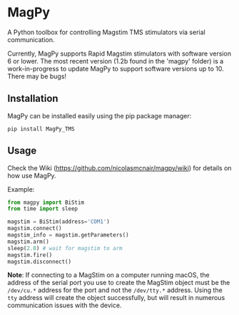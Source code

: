 # MagPy

A Python toolbox for controlling Magstim TMS stimulators via serial communication.

Currently, MagPy supports Rapid Magstim stimulators with software version 6 or lower. The most recent version (1.2b found in the 'magpy' folder) is a work-in-progress to update MagPy to support software versions up to 10. There may be bugs!

## Installation

MagPy can be installed easily using the pip package manager:

```
pip install MagPy_TMS
```

## Usage

Check the Wiki (https://github.com/nicolasmcnair/magpy/wiki) for details on how use MagPy.

Example:

```python
from magpy import BiStim
from time import sleep

magstim = BiStim(address='COM1')
magstim.connect()
magstim_info = magstim.getParameters()
magstim.arm()
sleep(2.0) # wait for magstim to arm
magstim.fire()
magstim.disconnect()
```

**Note**: If connecting to a MagStim on a computer running macOS, the address of the serial port you use to create the MagStim object must be the `/dev/cu.*` address for the port and not the `/dev/tty.*` address. Using the `tty` address will create the object successfully, but will result in numerous communication issues with the device.
